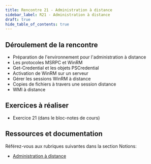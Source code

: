 ```yaml
---
title: Rencontre 21 - Administration à distance
sidebar_label: R21 - Administration à distance
draft: true
hide_table_of_contents: true
---
```


## Déroulement de la rencontre

- Préparation de l'environnement pour l'administration à distance
- Les protocoles MSRPC et WinRM
- Get-Credential et les objets PSCredential
- Activation de WinRM sur un serveur
- Gérer les sessions WinRM à distance
- Copies de fichiers à travers une session distance
- WMI à distance
  

## Exercices à réaliser

- Exercice 21 (dans le bloc-notes de cours)
  

## Ressources et documentation

Référez-vous aux rubriques suivantes dans la section Notions:
- [Administration à distance](/notions/windows/winrm)





